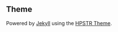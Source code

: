 ## Theme
Powered by [Jekyll](http://jekyllrb.com) using the [HPSTR Theme](http://mademistakes.com/hpstr/).
